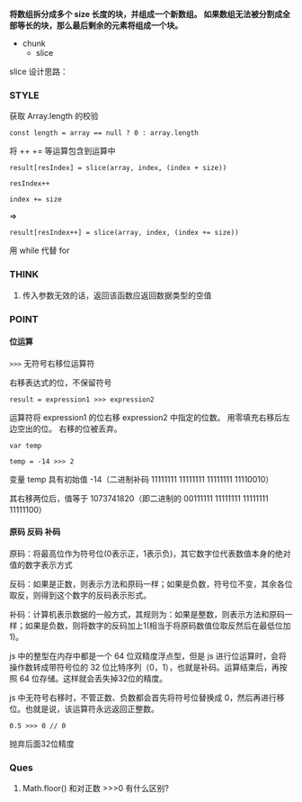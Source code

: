 **将数组拆分成多个 size 长度的块，并组成一个新数组。 如果数组无法被分割成全部等长的块，那么最后剩余的元素将组成一个块。**

* chunk
  * slice

slice 设计思路：

### STYLE
获取 Array.length 的校验

`const length = array == null ? 0 : array.length`

将 ++ += 等运算包含到运算中

`result[resIndex] = slice(array, index, (index + size))`

`resIndex++`

`index += size`

=>

`result[resIndex++] = slice(array, index, (index += size))`

用 while 代替 for

### THINK
1. 传入参数无效的话，返回该函数应返回数据类型的空值

### POINT
#### 位运算

`>>>` 无符号右移位运算符

右移表达式的位，不保留符号

`result = expression1 >>> expression2`

运算符将 expression1 的位右移 expression2 中指定的位数。  用零填充右移后左边空出的位。  右移的位被丢弃。

`var temp`

`temp = -14 >>> 2`

变量 temp 具有初始值 -14（二进制补码 11111111 11111111 11111111 11110010）

其右移两位后，值等于 1073741820（即二进制的 00111111 11111111 11111111 11111100）

#### 原码 反码 补码
原码：将最高位作为符号位(0表示正，1表示负)，其它数字位代表数值本身的绝对值的数字表示方式

反码：如果是正数，则表示方法和原码一样；如果是负数，符号位不变，其余各位取反，则得到这个数字的反码表示形式。

补码：计算机表示数据的一般方式，其规则为：如果是整数，则表示方法和原码一样；如果是负数，则将数字的反码加上1(相当于将原码数值位取反然后在最低位加1)。

js 中的整型在内存中都是一个 64 位双精度浮点型，但是 js 进行位运算时，会将操作数转成带符号位的 32 位比特序列（0，1），也就是补码。运算结束后，再按照 64 位存储。这样就会丢失掉32位的精度。

js 中无符号右移时，不管正数、负数都会首先将符号位替换成 0，然后再进行移位。也就是说，该运算符永远返回正整数。

`0.5 >>> 0 // 0`

抛弃后面32位精度

### Ques
1.  Math.floor() 和对正数 >>>0 有什么区别?